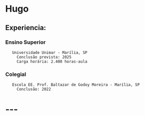 # Hugo


 ## Experiencia:  
  
 ### Ensino Superior
       Universidade Unimar - Marília, SP
         Conclusão prevista: 2025
         Carga horária: 2.400 horas-aula

 ### Colegial
       Escola EE. Prof. Baltazar de Godoy Moreira - Marília, SP
         Conclusão: 2022

    
 # --- 
